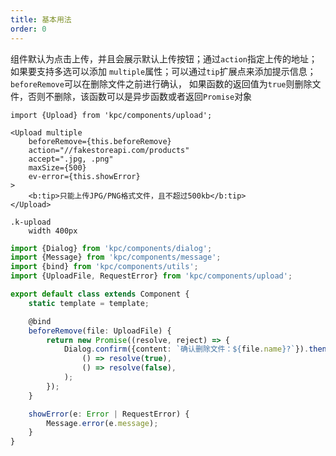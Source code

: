 ```yaml
---
title: 基本用法
order: 0
---
```


组件默认为点击上传，并且会展示默认上传按钮；通过`action`指定上传的地址；如果要支持多选可以添加
`multiple`属性；可以通过`tip`扩展点来添加提示信息；`beforeRemove`可以在删除文件之前进行确认，
如果函数的返回值为`true`则删除文件，否则不删除，该函数可以是异步函数或者返回`Promise`对象

```vdt
import {Upload} from 'kpc/components/upload';

<Upload multiple
    beforeRemove={this.beforeRemove}
    action="//fakestoreapi.com/products"
    accept=".jpg, .png"
    maxSize={500}
    ev-error={this.showError}
>
    <b:tip>只能上传JPG/PNG格式文件，且不超过500kb</b:tip>
</Upload>
```

```styl
.k-upload
    width 400px
```

```ts
import {Dialog} from 'kpc/components/dialog';
import {Message} from 'kpc/components/message';
import {bind} from 'kpc/components/utils';
import {UploadFile, RequestError} from 'kpc/components/upload';

export default class extends Component {
    static template = template;

    @bind
    beforeRemove(file: UploadFile) {
        return new Promise((resolve, reject) => {
            Dialog.confirm({content: `确认删除文件：${file.name}?`}).then(
                () => resolve(true),
                () => resolve(false),
            );
        });
    }

    showError(e: Error | RequestError) {
        Message.error(e.message);
    }
}
```
